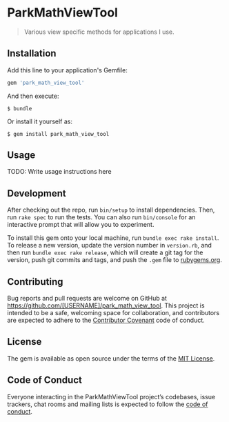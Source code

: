# ParkMathViewTool

> Various view specific methods for applications I use.

## Installation

Add this line to your application's Gemfile:

```ruby
gem 'park_math_view_tool'
```

And then execute:

    $ bundle

Or install it yourself as:

    $ gem install park_math_view_tool

## Usage

TODO: Write usage instructions here

## Development

After checking out the repo, run `bin/setup` to install dependencies. Then, run `rake spec` to run the tests. You can also run `bin/console` for an interactive prompt that will allow you to experiment.

To install this gem onto your local machine, run `bundle exec rake install`. To release a new version, update the version number in `version.rb`, and then run `bundle exec rake release`, which will create a git tag for the version, push git commits and tags, and push the `.gem` file to [rubygems.org](https://rubygems.org).

## Contributing

Bug reports and pull requests are welcome on GitHub at https://github.com/[USERNAME]/park_math_view_tool. This project is intended to be a safe, welcoming space for collaboration, and contributors are expected to adhere to the [Contributor Covenant](http://contributor-covenant.org) code of conduct.

## License

The gem is available as open source under the terms of the [MIT License](https://opensource.org/licenses/MIT).

## Code of Conduct

Everyone interacting in the ParkMathViewTool project’s codebases, issue trackers, chat rooms and mailing lists is expected to follow the [code of conduct](https://github.com/[USERNAME]/park_math_view_tool/blob/master/CODE_OF_CONDUCT.md).
